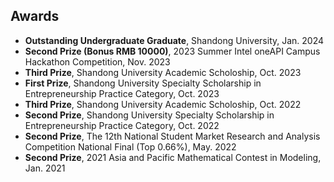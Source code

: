 ##  Awards

- **Outstanding Undergraduate Graduate**, Shandong University, Jan. 2024
- **Second Prize (Bonus RMB 10000)**, 2023 Summer Intel oneAPI Campus Hackathon Competition, Nov. 2023
- **Third Prize**, Shandong University Academic Scholoship, Oct. 2023
- **First Prize**, Shandong University Specialty Scholarship in Entrepreneurship Practice Category, Oct. 2023
- **Third Prize**, Shandong University Academic Scholoship, Oct. 2022
- **Second Prize**, Shandong University Specialty Scholarship in Entrepreneurship Practice Category, Oct. 2022
- **Second Prize**, The 12th National Student Market Research and Analysis Competition National Final (Top 0.66%), May. 2022
- **Second Prize**, 2021 Asia and Pacific Mathematical Contest in Modeling, Jan. 2021
